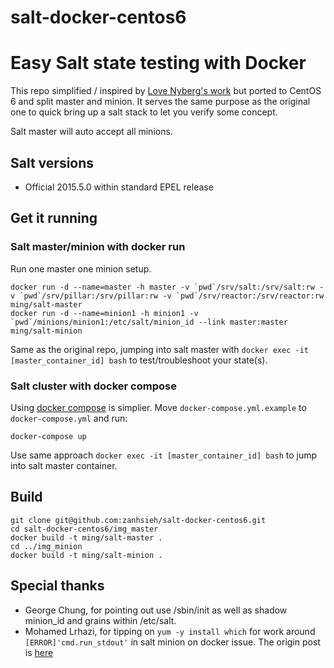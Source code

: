 # salt-docker-centos6
Easy Salt state testing with Docker
===========

This repo simplified / inspired by [Love Nyberg's work](https://github.com/jacksoncage/salt-docker) but ported to CentOS 6 and split master and minion. It serves the same purpose as the original one to quick bring up a salt stack to let you verify some concept.

Salt master will auto accept all minions. 

## Salt versions

 - Official 2015.5.0 within standard EPEL release

## Get it running

### Salt master/minion with docker run

Run one master one minion setup.

```
docker run -d --name=master -h master -v `pwd`/srv/salt:/srv/salt:rw -v `pwd`/srv/pillar:/srv/pillar:rw -v `pwd`/srv/reactor:/srv/reactor:rw ming/salt-master
docker run -d --name=minion1 -h minion1 -v `pwd`/minions/minion1:/etc/salt/minion_id --link master:master ming/salt-minion
```

Same as the original repo, jumping into salt master with `docker exec -it [master_container_id] bash` to test/troubleshoot your state(s).

### Salt cluster with docker compose

Using [docker compose](https://github.com/docker/compose) is simplier. Move `docker-compose.yml.example` to `docker-compose.yml` and run:

```
docker-compose up
```

Use same approach `docker exec -it [master_container_id] bash` to jump into salt master container.

## Build

```
git clone git@github.com:zanhsieh/salt-docker-centos6.git
cd salt-docker-centos6/img_master
docker build -t ming/salt-master .
cd ../img_minion
docker build -t ming/salt-minion .
```

## Special thanks
 - George Chung, for pointing out use /sbin/init as well as shadow minion_id and grains within /etc/salt.
 - Mohamed Lrhazi, for tipping on `yum -y install which` for work around `[ERROR]'cmd.run_stdout'` in salt minion on docker issue. The origin post is [here](https://groups.google.com/forum/#!topic/salt-users/6i7Kwdd-xxU)
